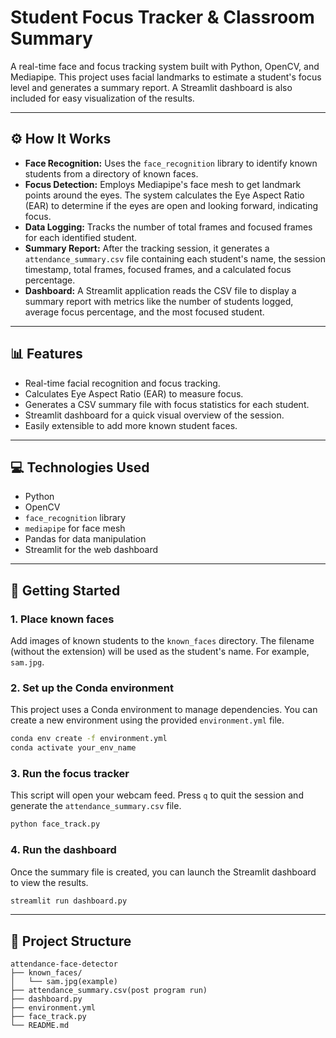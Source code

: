 # Student Focus Tracker & Classroom Summary

A real-time face and focus tracking system built with Python, OpenCV, and Mediapipe. This project uses facial landmarks to estimate a student's focus level and generates a summary report. A Streamlit dashboard is also included for easy visualization of the results.

---

## ⚙️ How It Works

- **Face Recognition:** Uses the `face_recognition` library to identify known students from a directory of known faces.
- **Focus Detection:** Employs Mediapipe's face mesh to get landmark points around the eyes. The system calculates the Eye Aspect Ratio (EAR) to determine if the eyes are open and looking forward, indicating focus.
- **Data Logging:** Tracks the number of total frames and focused frames for each identified student.
- **Summary Report:** After the tracking session, it generates a `attendance_summary.csv` file containing each student's name, the session timestamp, total frames, focused frames, and a calculated focus percentage.
- **Dashboard:** A Streamlit application reads the CSV file to display a summary report with metrics like the number of students logged, average focus percentage, and the most focused student.

---

## 📊 Features

- Real-time facial recognition and focus tracking.
- Calculates Eye Aspect Ratio (EAR) to measure focus.
- Generates a CSV summary file with focus statistics for each student.
- Streamlit dashboard for a quick visual overview of the session.
- Easily extensible to add more known student faces.

---

## 💻 Technologies Used

- Python
- OpenCV
- `face_recognition` library
- `mediapipe` for face mesh
- Pandas for data manipulation
- Streamlit for the web dashboard

---

## 🚀 Getting Started

### 1\. Place known faces

Add images of known students to the `known_faces` directory. The filename (without the extension) will be used as the student's name. For example, `sam.jpg`.

### 2\. Set up the Conda environment

This project uses a Conda environment to manage dependencies. You can create a new environment using the provided `environment.yml` file.

```bash
conda env create -f environment.yml
conda activate your_env_name
```

### 3\. Run the focus tracker

This script will open your webcam feed. Press `q` to quit the session and generate the `attendance_summary.csv` file.

```bash
python face_track.py
```

### 4\. Run the dashboard

Once the summary file is created, you can launch the Streamlit dashboard to view the results.

```bash
streamlit run dashboard.py
```

---

## 📁 Project Structure

```
attendance-face-detector
├── known_faces/
│   └── sam.jpg(example)
├── attendance_summary.csv(post program run)
├── dashboard.py
├── environment.yml
├── face_track.py
└── README.md
```
